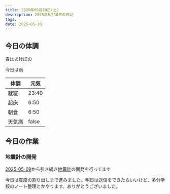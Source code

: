 ```yaml
---
title: 2025年05月10日(土)
description: 2025年5月10日の日記
tags: 
date: 2025-05-10
---
```


## 今日の体調
春はあけぼの

今日は雨

| 体調  | 元気    |
| --- | ----- |
| 就寝  | 23:40 |
| 起床  | 6:50  |
| 朝食  | 6:50  |
| 天気痛 | false |

## 今日の作業
### 地震計の開発
[2025-05-09](2025-05-09.md)から引き続き[地震計](../../okayugroup/OGSP/sensor/seismometer/OGSP%20Seismometer.md)の開発を行ってます

今日は震度の割り出しまで進みました。明日は送信をできたらいいけど、多分学校のノート整理とかやります。ありがとうございました。